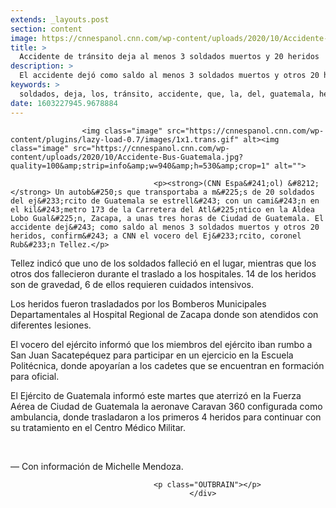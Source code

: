 ```yaml
--- 
extends: _layouts.post 
section: content 
image: https://cnnespanol.cnn.com/wp-content/uploads/2020/10/Accidente-Bus-Guatemala.jpg?quality=100&strip=info 
title: > 
  Accidente de tránsito deja al menos 3 soldados muertos y 20 heridos 
description: > 
  El accidente dejó como saldo al menos 3 soldados muertos y otros 20 heridos, confirmó a CNN el vocero del Ejército, coronel Rubén Tellez.Tellez indicó que uno de los soldados falleció en el lugar, mientras que los otros dos fallecieron durante el traslado a los hospitales.14 de los heridos son de gravedad, 6 de ellos requieren cuidados intensivos.Los heridos fueron trasladados por los Bomberos Municipales Departamentales al Hospital Regional de Zacapa donde son atendidos con diferentes lesiones.El vocero del ejército informó que los miembros del ejército iban rumbo a San Juan Sacatepéquez para participar en un ejercicio en la Escuela Politécnica, donde apoyarían a los cadetes que se encuentran en formación para oficial. 
keywords: > 
  soldados, deja, los, tránsito, accidente, que, la, del, guatemala, heridos, al, muertos, en, menos, y, el, 20, ejército 
date: 1603227945.9678884 
--- 
```

<div><p class="share follow flush-left invisible">
	</p>
																	
					<img class="image" src="https://cnnespanol.cnn.com/wp-content/plugins/lazy-load-0.7/images/1x1.trans.gif" alt><img class="image" src="https://cnnespanol.cnn.com/wp-content/uploads/2020/10/Accidente-Bus-Guatemala.jpg?quality=100&amp;strip=info&amp;w=940&amp;h=530&amp;crop=1" alt="">		
			
									<p><strong>(CNN Espa&#241;ol) &#8212;</strong> Un autob&#250;s que transportaba a m&#225;s de 20 soldados del ej&#233;rcito de Guatemala se estrell&#243; con un cami&#243;n en el kil&#243;metro 173 de la Carretera del Atl&#225;ntico en la Aldea Lobo Gual&#225;n, Zacapa, a unas tres horas de Ciudad de Guatemala. El accidente dej&#243; como saldo al menos 3 soldados muertos y otros 20 heridos, confirm&#243; a CNN el vocero del Ej&#233;rcito, coronel Rub&#233;n Tellez.</p>
<p></p>
<p>Tellez indic&#243; que uno de los soldados falleci&#243; en el lugar, mientras que los otros dos fallecieron durante el traslado a los hospitales. 14 de los heridos son de gravedad, 6 de ellos requieren cuidados intensivos.</p>
 
<p>Los heridos fueron trasladados por los Bomberos Municipales Departamentales al Hospital Regional de Zacapa donde son atendidos con diferentes lesiones.</p>
<p>El vocero del ej&#233;rcito inform&#243; que los miembros del ej&#233;rcito iban rumbo a San Juan Sacatep&#233;quez para participar en un ejercicio en la Escuela Polit&#233;cnica, donde apoyar&#237;an a los cadetes que se encuentran en formaci&#243;n para oficial.</p>
<p>El Ej&#233;rcito de Guatemala inform&#243; este martes que aterriz&#243; en la Fuerza A&#233;rea de Ciudad de Guatemala la aeronave Caravan 360 configurada como ambulancia, donde trasladaron a los primeros 4 heridos para continuar con su tratamiento en el Centro M&#233;dico Militar.</p>
<p>&#160;</p>
<p>&#8212; Con informaci&#243;n de Michelle Mendoza.</p>
									
									

									
									

									
									<p class="OUTBRAIN"></p>
											</div>